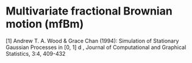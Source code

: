 # Multivariate fractional Brownian motion (mfBm)

[1] Andrew T. A. Wood & Grace Chan (1994): Simulation of Stationary
Gaussian Processes in [0, 1] d , Journal of Computational and Graphical Statistics, 3:4,
409-432
